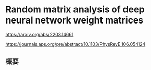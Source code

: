 # Random matrix analysis of deep neural network weight matrices
https://arxiv.org/abs/2203.14661

https://journals.aps.org/pre/abstract/10.1103/PhysRevE.106.054124
## 概要
